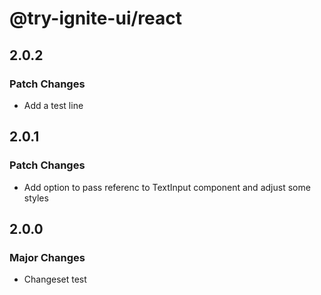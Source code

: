 # @try-ignite-ui/react

## 2.0.2

### Patch Changes

- Add a test line

## 2.0.1

### Patch Changes

- Add option to pass referenc to TextInput component and adjust some styles

## 2.0.0

### Major Changes

- Changeset test
